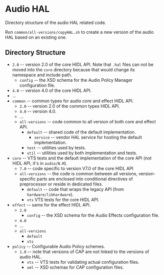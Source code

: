 # Audio HAL

Directory structure of the audio HAL related code.

Run `common/all-versions/copyHAL.sh` to create a new version of the audio HAL
based on an existing one.

## Directory Structure

* `2.0` -- version 2.0 of the core HIDL API. Note that `.hal` files
  can not be moved into the `core` directory because that would change
  its namespace and include path.
   - `config` -- the XSD schema for the Audio Policy Manager
     configuration file.
* `4.0` -- version 4.0 of the core HIDL API.
* ...
* `common` -- common types for audio core and effect HIDL API.
   - `2.0` -- version 2.0 of the common types HIDL API.
   - `4.0` -- version 4.0.
   - ...
   - `all-versions` -- code common to all version of both core and effect API.
      - `default` -- shared code of the default implementation.
         - `service` -- vendor HAL service for hosting the default
           implementation.
      - `test` -- utilities used by tests.
      - `util` -- utilities used by both implementation and tests.
* `core` -- VTS tests and the default implementation of the core API
  (not HIDL API, it's in `audio/N.M`).
   - `7.0` -- code specific to version V7.0 of the core HIDL API
   - `all-versions` -- the code is common between all versions,
     version-specific parts are enclosed into conditional directives
     of preprocessor or reside in dedicated files.
       - `default` -- code that wraps the legacy API (from
         `hardware/libhardware`).
       - `vts` VTS tests for the core HIDL API.
* `effect` -- same for the effect HIDL API.
   - `2.0`
      - `config` -- the XSD schema for the Audio Effects configuration
        file.
   - `4.0`
   - ...
   - `all-versions`
      - `default`
      - `vts`
* `policy` -- Configurable Audio Policy schemes.
   - `1.0` -- note that versions of CAP are not linked to the versions
     of audio HAL.
      - `vts` -- VTS tests for validating actual configuration files.
      - `xml` -- XSD schemas for CAP configuration files.
